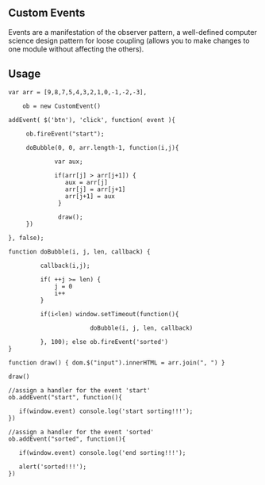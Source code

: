 Custom Events
-------------

Events are a manifestation of the observer pattern, a well-defined computer science design pattern for 
loose coupling (allows you to make changes to one module without affecting the others).

Usage
-----


    var arr = [9,8,7,5,4,3,2,1,0,-1,-2,-3],

        ob = new CustomEvent()

    addEvent( $('btn'), 'click', function( event ){
 
         ob.fireEvent("start");

         doBubble(0, 0, arr.length-1, function(i,j){

                 var aux;

                 if(arr[j] > arr[j+1]) {
                    aux = arr[j]
                    arr[j] = arr[j+1]
                    arr[j+1] = aux
                  }

                  draw();
         })

    }, false);

    function doBubble(i, j, len, callback) {

             callback(i,j);
 
             if( ++j >= len) {
                 j = 0
                 i++
             }

             if(i<len) window.setTimeout(function(){

                           doBubble(i, j, len, callback)

             }, 100); else ob.fireEvent('sorted')
    }

    function draw() { dom.$("input").innerHTML = arr.join(", ") }

    draw()

    //assign a handler for the event 'start'
    ob.addEvent("start", function(){

       if(window.event) console.log('start sorting!!!');
    })

    //assign a handler for the event 'sorted'
    ob.addEvent("sorted", function(){

       if(window.event) console.log('end sorting!!!');

       alert('sorted!!!');
    })